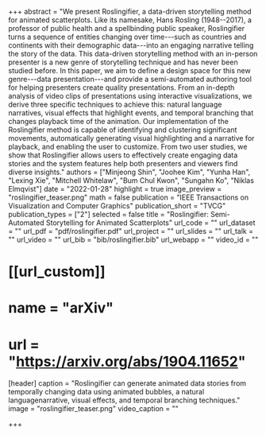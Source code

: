 +++
abstract = "We present Roslingifier, a data-driven storytelling method for animated scatterplots. Like its namesake, Hans Rosling (1948--2017), a professor of public health and a spellbinding public speaker, Roslingifier turns a sequence of entities changing over time---such as countries and continents with their demographic data---into an engaging narrative telling the story of the data. This data-driven storytelling method with an in-person presenter is a new genre of storytelling technique and has never been studied before. In this paper, we aim to define a design space for this new genre---data presentation---and provide a semi-automated authoring tool for helping presenters create quality presentations. From an in-depth analysis of video clips of presentations using interactive visualizations, we derive three specific techniques to achieve this: natural language narratives, visual effects that highlight events, and temporal branching that changes playback time of the animation. Our implementation of the Roslingifier method is capable of identifying and clustering significant movements, automatically generating visual highlighting and a narrative for playback, and enabling the user to customize. From two user studies, we show that Roslingifier allows users to effectively create engaging data stories and the system features help both presenters and viewers find diverse insights."
authors = ["Minjeong Shin", "Joohee Kim", "Yunha Han", "Lexing Xie", "Mitchell Whitelaw", "Bum Chul Kwon", "Sungahn Ko", "Niklas Elmqvist"]
date = "2022-01-28"
highlight = true
image_preview = "roslingifier_teaser.png"
math = false
publication = "IEEE Transactions on Visualization and Computer Graphics"
publication_short = "TVCG"
publication_types = ["2"]
selected = false
title = "Roslingifier: Semi-Automated Storytelling for Animated Scatterplots"
url_code = ""
url_dataset = ""
url_pdf = "pdf/roslingifier.pdf"
url_project = ""
url_slides = ""
url_talk = ""
url_video = ""
url_bib = "bib/roslingifier.bib"
url_webapp = ""
video_id = ""

# [[url_custom]]
# name = "arXiv"
# url = "https://arxiv.org/abs/1904.11652"


[header]
  caption = "Roslingifier can generate animated data stories from temporally changing data using animated bubbles, a natural languagenarrative, visual effects, and temporal branching techniques."
  image = "roslingifier_teaser.png"
  video_caption = ""

+++

